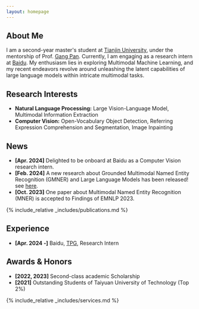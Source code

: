 ```yaml
---
layout: homepage
---
```


## About Me

I am a second-year master's student at [Tianjin University](https://www.tju.edu.cn/english/index.htm), under the mentorship of Prof. [Gang Pan](https://gpantju.github.io/index/). Currently, I am engaging as a research intern at [Baidu](https://www.paddlepaddle.org.cn/). My enthusiasm lies in exploring Multimodal Machine Learning, and my recent endeavors revolve around unleashing the latent capabilities of large language models within intricate multimodal tasks.


## Research Interests

- **Natural Language Processing:** Large Vision-Language Model, Multimodal Information Extraction
- **Computer Vision:** Open-Vocabulary Object Detection, Referring Expression Comprehension and Segmentation, Image Inpainting

## News

- **[Apr. 2024]** Delighted to be onboard at Baidu as a Computer Vision research intern.
- **[Feb. 2024]** A new research about Grounded Multimodal Named Entity Recognition (GMNER) and Large Language Models has been released! see [here](https://arxiv.org/abs/2402.09989).
- **[Oct. 2023]** One paper about Multimodal Named Entity Recognition (MNER) is accepted to Findings of EMNLP 2023.

{% include_relative _includes/publications.md %}

## Experience

- **[Apr. 2024 -]** Baidu, [TPG](https://www.paddlepaddle.org.cn/), Research Intern

## Awards & Honors

- **[2022, 2023]** Second-class academic Scholarship
- **[2021]** Outstanding Students of Taiyuan University of Technology (Top 2%)


{% include_relative _includes/services.md %}
